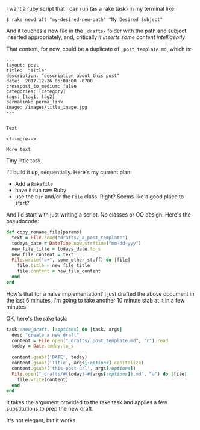 

I want a ruby script that I can run (as a rake task) in my terminal like:

```
$ rake newdraft "my-desired-new-path" "My Desired Subject"
```

And it touches a new file in the `_drafts/` folder with the path and subject inserted appropriately, and, critically _it inserts some content intelligently_. 

That content, for now, could be a duplicate of `_post_template.md`, which is:

```
---
layout: post
title:  "Title"
description: "description about this post"
date:  2017-12-26 06:00:00 -0700
crosspost_to_medium: false
categories: [category]
tags: [tag1, tag2]
permalink: perma_link
image: /images/title_image.jpg
---


Text

<!--more-->

More text

```


Tiny little task. 

I'll build it up, sequentially. Here's my current plan:

- Add a `Rakefile`
- have it run raw Ruby
- use the `Dir` and/or the `File` class. Right? Seems like a good place to start?

And I'd start with just writing a script. No classes or OO design. Here's the pseudocode:

```ruby
def copy_rename_file(params)
  text = File.read("drafts/_a_post_template")
  todays_date = DateTime.now.strftime("mm-dd-yyy")
  new_file_title = todays_date.to_s
  new_file_content = text
  File.write("a+", some_other_stuff) do |file|
    file.title = new_file_title
    file.content = new_file_content
  end
end

```

How's that for a naïve implementation? I just drafted the above document in the last 6 minutes, I'm going to take another 10 minute stab at it in a few minutes. 

OK, here's the rake task:

```ruby
task :new_draft, [:options] do |task, args|
  desc "create a new draft"
  content = File.open("_drafts/_post_template.md", "r").read
  today = Date.today.to_s
  
  content.gsub!('DATE', today)
  content.gsub!('Title', args[:options].capitalize)
  content.gsub!('this-post-url', args[:options])
  File.open("_drafts/#{today}-#{args[:options]}.md", "a") do |file|
    file.write(content)
  end
end
```

It takes the argument provided to the rake task and applies a few substitutions to prep the new draft. 

It's not elegant, but it works.
